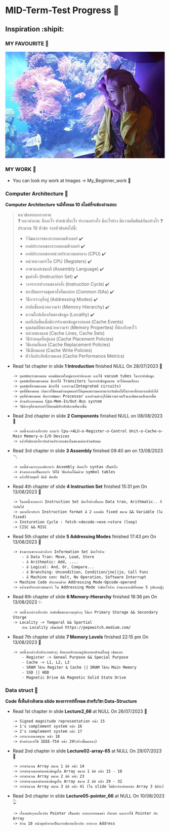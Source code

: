 # MID-Term-Test Progress :sunrise_over_mountains:
## Inspiration :shipit:
### MY FAVOURITE :musical_score:
![This is picture.](/Images/Inspiration_n_love/Seraphine_Aquriam.jpg "This is my wife!!!")
### MY WORK :movie_camera:
* You can look my work at Images -> My_Beginner_work :beginner:
### Computer Architecture :house_with_garden:
**Computer Architecture จะมีทั้งหมด 10 สไลด์ที่จะต้องอ่านสอบ**
> แนวข้อสอบกลางภาค
><br>:question: แนวคำถาม: คืออะไร ทำหน้าที่อะไร ทำงานอย่างไร มีอะไรบ้าง มีความสัมพันธ์กันอย่างไร :question:
> <br>ประมาณ 10 หัวข้อ จากหัวข้อต่อไปนี้:
>- วิวัฒนาการของระบบคอมพิวเตอร์ :heavy_check_mark:
>- องค์ประกอบของระบบคอมพิวเตอร์ :heavy_check_mark:
>- องค์ประกอบของหน่วยประมวลผลกลาง (CPU) :heavy_check_mark:
>- หน่วยความจำใน CPU (Registers) :heavy_check_mark:
>- ภาษาแอสเซมบลี (Assembly Language) :heavy_check_mark:
>- ชุดคำสั่ง (Instruction Set) :heavy_check_mark:
>- วงจรการทำงานของคำสั่ง (Instruction Cycle) :heavy_check_mark:
>- สถาปัตยกรรมชุดคำสั่งที่พบบ่อย (Common ISAs) :heavy_check_mark:
>- วิธีการระบุที่อยู่ (Addressing Modes) :heavy_check_mark: 
>- ลำดับชั้นหน่วยความจำ (Memory Hierarchy) :heavy_check_mark:
>- ความใกล้เคียงกันของข้อมูล (Locality) :heavy_check_mark:
>- ผลที่เกิดขึ้นเมื่อมีการร้องขอข้อมูลจากแคช (Cache Events)
>- คุณสมบัติของหน่วยความจำ (Memory Properties) ที่ต้องรักษาไว้
>- หน่วยของแคช (Cache Lines, Cache Sets)
>- วิธีกำหนดที่อยู่แคช (Cache Placement Policies)
>- วิธีแทนที่แคช (Cache Replacement Policies)
>- วิธีเขียนแคช (Cache Write Policies)
>- ตัววัดประสิทธิภาพแคช (Cache Performance Metrics)
* Read 1st chapter in slide **1 Introduction** finished NULL On 28/07/2023 :triangular_flag_on_post:
    ```
    -> ยุคสมัยแรกของคอม คอมมีขนาดใหญ่มากเท่าห้องเลย และใช้ vacuum tubes ในการส่งข้อมูล
    -> ยุคสมัยที่สองของคอม มีการใช้ Transitors ในการส่งข้อมูลแทน ทำให้คอมเล็กลง
    -> ยุคสมัยที่สามของคม มีการใช้ วงจรรวม(Integrated circuits)
    -> ยุคที่สี่ของคอม เกิดการใช้คอมส่วนบุคคลทำให้บุคคลธรรมดาสามารถจับต้องได้ในราคาที่สามารถเข้าถึงได้
    -> ยุคที่ห้าของคอม คือการพัฒนา Processor และส่วนต่างๆให้มีความรวดเร็วและมีขนาดเล็กมากขึ้น
    -> ส่วนประกอบคอม Cpu-Mem-In/Out-Bus system
    -> วิธีต่างๆที่สามารถทำให้คอมมีประสิทธิภาพที่มากขึ้น
    ```
* Read 2nd chapter in slide **2 Components** finished NULL on 08/08/2023 :rainbow:
    ```
    -> บทนี้จะกล่าวเกี่ยวกับ แบบว่า Cpu->ALU-o-Register-o-Control Unit-o-Cache-o-Main Memory-o-I/O Devices
    -> แล้วก็อธิบายเกี่ยวกับส่วนประกอบของในของแต่ละส่วนคับผม
    ```
* Read 3rd chapter in slide **3 Assembly** finished 09:40 am on 13/08/2023 :part_alternation_mark:
    ```
    -> บทนี้ช่วงแรกๆจะอธิบายว่า Assembly คืออะไร syntax เป็นยังไง
    -> ช่วงกลางจะเป็นแบบว่า วิธีใช้ วิธีแปลงโค๊ดด้วย symbol tables 
    -> แล้วก็ท้ายสุดก็ ข้อดี ข้อเสีย
    ```
* Read 4th chapter of slide **4 Instruction Set** finished 15:31 pm On 13/08/2023 :diamond_shape_with_a_dot_inside:
    ```
    -> ในบทนี้จะบอกว่า Instruction Set มีอะไรบ้างที่แบบ Data tran, Arithmatic.. ก็ว่ากันไป
    -> บอกเกี่ยวกับว่า Instruction format มี 2 แบบคือ fixed ขนาด && Variable (ไม่ fixed)
    -> Insturetion Cycle : fetch->decode->exe->store (loop)
    -> CISC && RISC 
    ```
* Read 5th chapter of slide **5 Addressing Modes** finished 17:43 pm On 13/08/2023 :mount_fuji:
    ```
    -> ช่วงแรกเขาจะกล่าวถึงว่า Information Set มีอะไรบ้าง
        - มี Data Tran: Move, Load, Store
        - มี Arithmatic: Add, ....
        - มี Logical: And, Or, Compare...
        - มี Branching: Uncondition, Condition/jne||je, Call Func
        - มี Machine con: Halt, No Operation, Software Interrupt
    -> Machine Code ประกอบด้วย Addressing Mode-Opcode-operand 
    -> แล้วเขาก็จะกล่าวต่อมาว่า ใน Addressing Mode ว่ามีอะไรบ้าง อ่านเอาเองมีทั้งหมด 5 รูปแบบสู้ๆ
    ```
* Read 6th chapter of slide **6 Memory-Hierarchy** finished 18:36 pm On 13/08/2023 :sparkles:
    ```
    -> บทนี้จะกล่าวเกี่ยวกับ ลำดับขั้นของความจุต่างๆ ได้แก่ Primary Storage && Secondary Storge
    -> Locality -> Temporal && Spartial
        อ่าน Locality เพิ่มเติมที่ https://pepewitch.medium.com/
    ```
* Read 7th chapter of slide **7 Memory Levels** finished 22:15 pm On 13/08/2023 :postbox:
    ```
    -> บทนี้จะกล่าวถึงประเภทต่างๆ คือแบบประมาณรูปแบบอะตัวแม่ใหญ่ เช่นแบบ
        - Register -> Geneal Purpose && Special Purpose
        - Cache -> L1, L2, L3
        - SRAM ใช้กับ Regiter & Cache || DRAM ใช้กับ Main Memory
        - SSD || HDD 
        - Magnetic Drive && Magnetic Solid State Drive
    ```
### Data struct :city_sunrise:
**Code ที่เห็นอ้างอิงตาม slide ของอาจารย์ทั้งหมด สำหรับวิชา Data-Structure**
* Read 1st chapter in slide **Lecture2_66** at NULL On 26/07/2023 :partying_face:
    ```
    -> Signed magnitude representation หน้า 15
    -> 1's complement system หน้า 16
    -> 2's complement system หน้า 17
    -> การบวกลบเลขฐาน หน้า 18
    -> ตัวอย่างการใช้ IEEE-754 หน้า 29(สร้างขึ้นมาเอง)
    ```
* Read 2nd chapter in slide **Lecture02-array-65** at NULL On 29/07/2023 :moyai:
    ```
    -> การคำนวณ Array ขนาด 1 มิติ หน้า 14 
    -> การคำนวณหาตำแหน่งข้อมูลใน Array ขนาด 1 มิติ หน้า 15 - 18
    -> การคำนวณ Array ขนาด 2 มิติ หน้า 23 
    -> การคำนวณหาตำแหน่งข้อมูลใน Array ขนาด 2 มิติ หน้า 29 - 32
    -> การคำนวณ Array ขนาด 3 มิติ หน้า 41 (ใน slide ไม่มีการหาตำแหน่ง Array 3 มิติง่ะ) 
    ```
* Read 3rd chapter in slide **Lecture05-pointer_66** at NULL On 10/08/2023 :point_up_2:
    ```
    -> เรื่องหลักๆจะเกี่ยวกับ Pointer เป็นหลัก การเอากำหนดค่า เรียกค่า และการใช้ Pointer กับ Array 
    -> ส่วน 10 หน้าสุดท้ายจะเป็นการอธิบายเกี่ยวกับ การบวก Address 
    ```